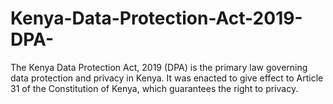 # Kenya-Data-Protection-Act-2019-DPA-
The Kenya Data Protection Act, 2019 (DPA) is the primary law governing data protection and privacy in Kenya. It was enacted to give effect to Article 31 of the Constitution of Kenya, which guarantees the right to privacy.
